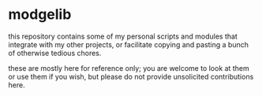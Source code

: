 # modgelib

this repository contains some of my personal scripts and modules that integrate
with my other projects, or facilitate copying and pasting a bunch of otherwise
tedious chores.

these are mostly here for reference only; you are welcome to look at them or use
them if you wish, but please do not provide unsolicited contributions here.
